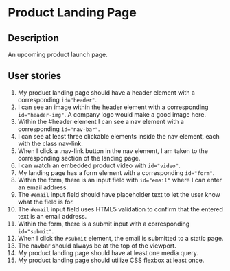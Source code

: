 # Product Landing Page

## Description
An upcoming product launch page.

## User stories
1. My product landing page should have a header element with a corresponding `id="header"`.
2. I can see an image within the header element with a corresponding `id="header-img"`. A company logo would make a good image here.
3. Within the #header element I can see a nav element with a corresponding `id="nav-bar"`.
4. I can see at least three clickable elements inside the nav element, each with the class nav-link.
5. When I click a .nav-link button in the nav element, I am taken to the corresponding section of the landing page.
6. I can watch an embedded product video with `id="video"`.
7. My landing page has a form element with a corresponding `id="form"`.
8. Within the form, there is an input field with `id="email"` where I can enter an email address.
9. The `#email` input field should have placeholder text to let the user know what the field is for.
10. The `#email` input field uses HTML5 validation to confirm that the entered text is an email address.
11. Within the form, there is a submit input with a corresponding `id="submit"`.
12. When I click the `#submit` element, the email is submitted to a static page.
13. The navbar should always be at the top of the viewport.
14. My product landing page should have at least one media query.
15. My product landing page should utilize CSS flexbox at least once.

